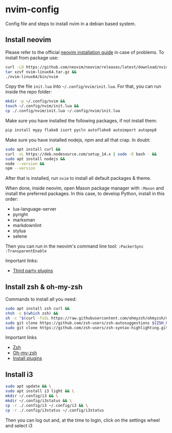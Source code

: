 
# nvim-config

Config file and steps to install nvim in a debian based system.

## Install neovim

Please refer to the official [neovim installation guide](https://github.com/neovim/neovim/wiki/Installing-Neovim) in case of problems. To install from package use:

```bash
curl -LO https://github.com/neovim/neovim/releases/latest/download/nvim-linux64.tar.gz &&
tar xzvf nvim-linux64.tar.gz &&
./nvim-linux64/bin/nvim
````

Copy the file `init.lua` into `~/.config/nvim/init.lua`. For that, you can run inside the repo folder:

```bash
mkdir -p ~/.config/nvim &&
touch ~/.config/nvim/init.lua &&
cp ./.config/nvim/init.lua ~/.config/nvim/init.lua
```

Make sure you have installed the following packages, if not install them:

```bash
pip install mypy flake8 isort pycln autoflake8 autoimport autopep8
```

Make sure you have installed nodejs, npm and all that crap. In doubt:

```bash
sudo apt install curl &&
curl -sL https://deb.nodesource.com/setup_14.x | sudo -E bash - &&
sudo apt install nodejs &&
node --version &&
npm --version
```
<!-- Install luarocks according to [this documentation](https://github.com/luarocks/luarocks/wiki/Installation-instructions-for-Unix): -->
<!---->
<!-- ```bash -->
<!-- sudo apt install build-essential libreadline-dev unzip && -->
<!-- curl -R -O http://www.lua.org/ftp/lua-5.3.5.tar.gz && -->
<!-- tar -zxf lua-5.3.5.tar.gz                          && -->
<!-- cd lua-5.3.5                                       && -->
<!-- make linux test                                    && -->
<!-- sudo make install                                  && -->
<!-- rm -rf lua-5.3.5 && -->
<!-- wget https://luarocks.org/releases/luarocks-3.8.0.tar.gz && -->
<!-- tar zxpf luarocks-3.8.0.tar.gz && -->
<!-- cd luarocks-3.8.0 && -->
<!-- ./configure --with-lua-include=/usr/local/include && -->
<!-- make && -->
<!-- sudo make install && -->
<!-- rm -rf ../luarocks-3.8.0 -->
<!-- ``` -->

After that is installed, run `nvim` to install all default packages & theme.

When done, inside neovim, open Mason package manager with `:Mason` and install the preferred packages. In this case, to develop Python, install in this order:

- lua-language-server
- pyright
- marksman
- markdownlint
- stylua
- selene

Then you can run in the neovim's command line tool:
`:PackerSync`
`:TransparentEnable`

Important links:

- [Third party plugins](https://github.com/williamboman/nvim-lsp-installer/blob/main/lua/nvim-lsp-installer/servers/pylsp/README.md)

## Install zsh & oh-my-zsh

Commands to install all you need:

```bash
sudo apt install zsh curl &&
chsh -s $(which zsh) &&
sh -c "$(curl -fsSL https://raw.githubusercontent.com/ohmyzsh/ohmyzsh/master/tools/install.sh)" &&
sudo git clone https://github.com/zsh-users/zsh-autosuggestions ${ZSH_CUSTOM:-~/.oh-my-zsh/custom}/plugins/zsh-autosuggestions &&
sudo git clone https://github.com/zsh-users/zsh-syntax-highlighting.git ${ZSH_CUSTOM:-~/.oh-my-zsh/custom}/plugins/zsh-syntax-highlighting
```

Important links

- [Zsh](https://github.com/ohmyzsh/ohmyzsh/wiki/Installing-ZSH)
- [Oh-my-zsh](https://github.com/ohmyzsh/ohmyzsh)
- [Install plugins](https://dev.to/kumareth/a-beginner-s-guide-for-setting-up-autocomplete-on-ohmyzsh-hyper-with-plugins-themes-47f2)

## Install i3

```bash
sudo apt update && \
sudo apt install i3 light && \
mkdir ~/.config/i3 && \
mkdir ~/.config/i3status && \
cp -r ./.config/i3 ~/.config/i3 && \
cp -r ./.config/i3status ~/.config/i3status
```

Then you can log out and, at the time to login, click on the settings wheel and select i3
